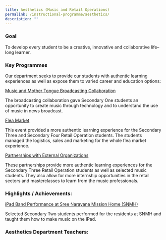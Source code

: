 ```yaml
---
title: Aesthetics (Music and Retail Operations)
permalink: /instructional-programme/aesthetics/
description: ""
---
```

### Goal
To develop every student to be a creative, innovative and collaborative life–long learner.

### Key Programmes

Our department seeks to provide our students with authentic learning experiences as well as expose them to varied career and education options:

<u>Music and Mother Tongue Broadcasting Collaboration</u>

The broadcasting collaboration gave Secondary One students an opportunity to create music through technology and to understand the use of music in news broadcast.

<u>Flea Market</u>

This event provided a more authentic learning experience for the Secondary Three and Secondary Four Retail Operation students. The students managed the logistics, sales and marketing for the whole flea market experience.

<u>Partnerships with External Organizations</u>

These partnerships provide more authentic learning experiences for the Secondary Three Retail Operation students as well as selected music students. They also allow for more internship opportunities in the retail sectors and masterclasses to learn from the music professionals.

### Highlights / Achievements:

<u> iPad Band Performance at Sree Narayana Mission Home (SNMH) </u>

Selected Secondary Two students performed for the residents at SNMH and taught them how to make music on the iPad.

### Aesthetics Department Teachers:


